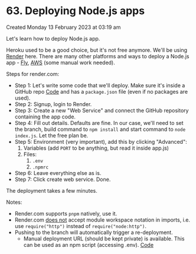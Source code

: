 # 63. Deploying Node.js apps
Created Monday 13 February 2023 at 03:19 am

Let's learn how to deploy Node.js app.

Heroku used to be a good choice, but it's not free anymore. We'll be using [Render](render.com) here. There are many other platforms and ways to deploy a Node.js app - [Fly](fly.io), [AWS](aws.com) (some manual work needed).

Steps for render.com:
- Step 1: Let's write some code that we'll deploy. Make sure it's inside a GitHub repo [Code](https://github.com/exemplar-codes/codevolution-nodejs/commit/2d1581c0310e981473276bf18c1cec2c0e460544) and has a `package.json` file (even if no packages are used).
- Step 2: Signup, login to Render.
- Step 3: Create a new "Web Service" and connect the GitHub repository containing the app code.
- Step 4: Fill out details. Defaults are fine. In our case, we'll need to set the branch, build command to `npm install` and start command to `node index.js`. Let the free plan be.
- Step 5: Environment (very important), add this by clicking "Advanced":
	1. Variables (add `PORT` to be anything, but read it inside app.js)
	2. Files:
		1. `.env`
		2. `.npmrc`
- Step 6: Leave everything else as is.
- Step 7: Click create web service. Done.

The deployment takes a few minutes.

Notes:
- Render.com supports `pnpm` natively, use it.
- Render.com [does not](https://feedback.render.com/features/p/module-workspace-syntax-causes-error) accept module workspace notation in imports, i.e. use `require("http")` instead of `require("node:http")`.
- Pushing to the branch will automatically trigger a re-deployment.
	- Manual deployment URL (should be kept private) is available. This can be used as an npm script (accessing .env). [Code](https://github.com/exemplar-codes/posts-express-api-app/commit/1edb7b79d3a3e17a974e3b0389c6fa3594da2243)